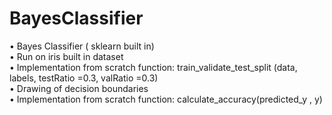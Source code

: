# BayesClassifier
• Bayes Classifier ( sklearn built in)  
• Run on iris built in dataset  
• Implementation from scratch function: train_validate_test_split (data, labels, testRatio =0.3, valRatio =0.3)  
• Drawing of decision boundaries  
• Implementation from scratch function: calculate_accuracy(predicted_y , y)  
